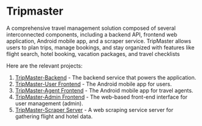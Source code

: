 # Tripmaster
A comprehensive travel management solution composed of several interconnected components, including a backend API, frontend web application, Android mobile app, and a scraper service. TripMaster allows users to plan trips, manage bookings, and stay organized with features like flight search, hotel booking, vacation packages, and travel checklists

Here are the relevant projects:
1. [TripMaster-Backend](https://github.com/Adam-Agbaria/TripMaster-Backend) - The backend service that powers the application.
2. [TripMaster-User Frontend](https://github.com/Adam-Agbaria/TripMaster-UserClient) - The Android mobile app for users.
3. [TripMaster-Agent Frontend](https://github.com/Adam-Agbaria/TripMaster-AgentClient) - The Android mobile app for travel agents.
4. [TripMaster-Admin Frontend](https://github.com/Adam-Agbaria/TripMaster-UserManagement) - The web-based front-end interface for user management (admin).
5. [TripMaster-Scraper Server](https://github.com/Adam-Agbaria/TripMaster-Scraper) - A web scraping service server for gathering flight and hotel data.

